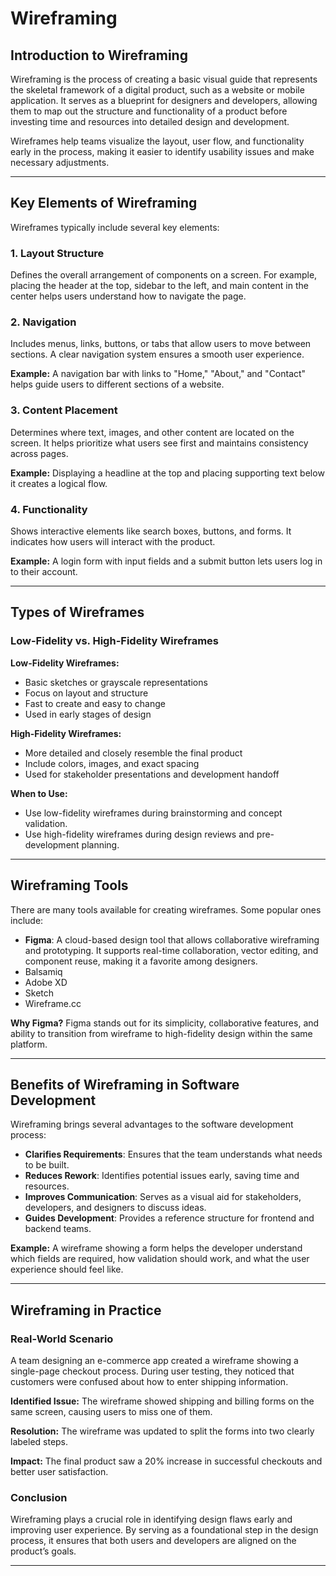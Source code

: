 # Wireframing

## Introduction to Wireframing

Wireframing is the process of creating a basic visual guide that represents the skeletal framework of a digital product, such as a website or mobile application. It serves as a blueprint for designers and developers, allowing them to map out the structure and functionality of a product before investing time and resources into detailed design and development.

Wireframes help teams visualize the layout, user flow, and functionality early in the process, making it easier to identify usability issues and make necessary adjustments.

---

## Key Elements of Wireframing

Wireframes typically include several key elements:

### 1. Layout Structure
Defines the overall arrangement of components on a screen. For example, placing the header at the top, sidebar to the left, and main content in the center helps users understand how to navigate the page.

### 2. Navigation
Includes menus, links, buttons, or tabs that allow users to move between sections. A clear navigation system ensures a smooth user experience.

**Example:** A navigation bar with links to "Home," "About," and "Contact" helps guide users to different sections of a website.

### 3. Content Placement
Determines where text, images, and other content are located on the screen. It helps prioritize what users see first and maintains consistency across pages.

**Example:** Displaying a headline at the top and placing supporting text below it creates a logical flow.

### 4. Functionality
Shows interactive elements like search boxes, buttons, and forms. It indicates how users will interact with the product.

**Example:** A login form with input fields and a submit button lets users log in to their account.

---

## Types of Wireframes

### Low-Fidelity vs. High-Fidelity Wireframes

**Low-Fidelity Wireframes:**
- Basic sketches or grayscale representations
- Focus on layout and structure
- Fast to create and easy to change
- Used in early stages of design

**High-Fidelity Wireframes:**
- More detailed and closely resemble the final product
- Include colors, images, and exact spacing
- Used for stakeholder presentations and development handoff

**When to Use:**
- Use low-fidelity wireframes during brainstorming and concept validation.
- Use high-fidelity wireframes during design reviews and pre-development planning.

---

## Wireframing Tools

There are many tools available for creating wireframes. Some popular ones include:

- **Figma**: A cloud-based design tool that allows collaborative wireframing and prototyping. It supports real-time collaboration, vector editing, and component reuse, making it a favorite among designers.
- Balsamiq
- Adobe XD
- Sketch
- Wireframe.cc

**Why Figma?**
Figma stands out for its simplicity, collaborative features, and ability to transition from wireframe to high-fidelity design within the same platform.

---

## Benefits of Wireframing in Software Development

Wireframing brings several advantages to the software development process:

- **Clarifies Requirements**: Ensures that the team understands what needs to be built.
- **Reduces Rework**: Identifies potential issues early, saving time and resources.
- **Improves Communication**: Serves as a visual aid for stakeholders, developers, and designers to discuss ideas.
- **Guides Development**: Provides a reference structure for frontend and backend teams.

**Example:** A wireframe showing a form helps the developer understand which fields are required, how validation should work, and what the user experience should feel like.

---

## Wireframing in Practice

### Real-World Scenario

A team designing an e-commerce app created a wireframe showing a single-page checkout process. During user testing, they noticed that customers were confused about how to enter shipping information.

**Identified Issue:** The wireframe showed shipping and billing forms on the same screen, causing users to miss one of them.

**Resolution:** The wireframe was updated to split the forms into two clearly labeled steps.

**Impact:** The final product saw a 20% increase in successful checkouts and better user satisfaction.

### Conclusion

Wireframing plays a crucial role in identifying design flaws early and improving user experience. By serving as a foundational step in the design process, it ensures that both users and developers are aligned on the product’s goals.

---
